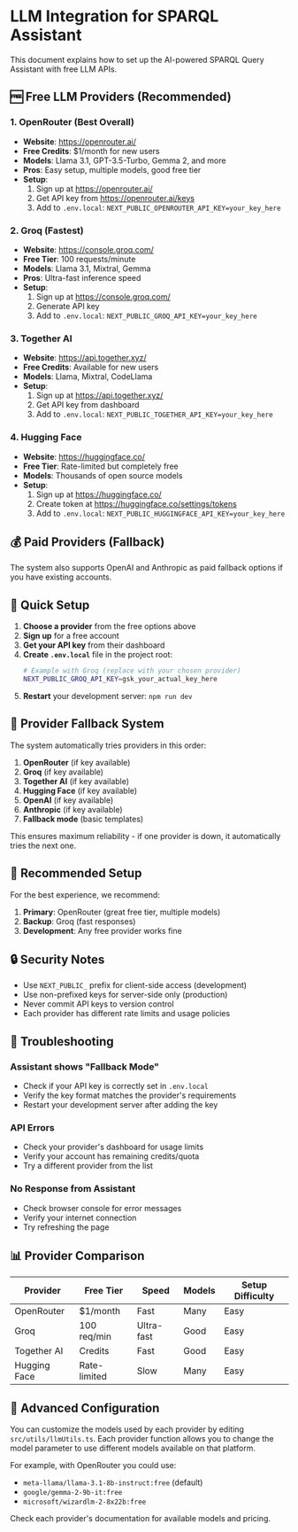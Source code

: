 # LLM Integration for SPARQL Assistant

This document explains how to set up the AI-powered SPARQL Query Assistant with free LLM APIs.

## 🆓 Free LLM Providers (Recommended)

### 1. OpenRouter (Best Overall)
- **Website**: https://openrouter.ai/
- **Free Credits**: $1/month for new users
- **Models**: Llama 3.1, GPT-3.5-Turbo, Gemma 2, and more
- **Pros**: Easy setup, multiple models, good free tier
- **Setup**: 
  1. Sign up at https://openrouter.ai/
  2. Get API key from https://openrouter.ai/keys
  3. Add to `.env.local`: `NEXT_PUBLIC_OPENROUTER_API_KEY=your_key_here`

### 2. Groq (Fastest)
- **Website**: https://console.groq.com/
- **Free Tier**: 100 requests/minute
- **Models**: Llama 3.1, Mixtral, Gemma
- **Pros**: Ultra-fast inference speed
- **Setup**:
  1. Sign up at https://console.groq.com/
  2. Generate API key
  3. Add to `.env.local`: `NEXT_PUBLIC_GROQ_API_KEY=your_key_here`

### 3. Together AI
- **Website**: https://api.together.xyz/
- **Free Credits**: Available for new users
- **Models**: Llama, Mixtral, CodeLlama
- **Setup**:
  1. Sign up at https://api.together.xyz/
  2. Get API key from dashboard
  3. Add to `.env.local`: `NEXT_PUBLIC_TOGETHER_API_KEY=your_key_here`

### 4. Hugging Face
- **Website**: https://huggingface.co/
- **Free Tier**: Rate-limited but completely free
- **Models**: Thousands of open source models
- **Setup**:
  1. Sign up at https://huggingface.co/
  2. Create token at https://huggingface.co/settings/tokens
  3. Add to `.env.local`: `NEXT_PUBLIC_HUGGINGFACE_API_KEY=your_key_here`

## 💰 Paid Providers (Fallback)

The system also supports OpenAI and Anthropic as paid fallback options if you have existing accounts.

## 🔧 Quick Setup

1. **Choose a provider** from the free options above
2. **Sign up** for a free account
3. **Get your API key** from their dashboard
4. **Create `.env.local`** file in the project root:
   ```bash
   # Example with Groq (replace with your chosen provider)
   NEXT_PUBLIC_GROQ_API_KEY=gsk_your_actual_key_here
   ```
5. **Restart** your development server: `npm run dev`

## 🔄 Provider Fallback System

The system automatically tries providers in this order:
1. **OpenRouter** (if key available)
2. **Groq** (if key available)
3. **Together AI** (if key available)
4. **Hugging Face** (if key available)
5. **OpenAI** (if key available)
6. **Anthropic** (if key available)
7. **Fallback mode** (basic templates)

This ensures maximum reliability - if one provider is down, it automatically tries the next one.

## 🎯 Recommended Setup

For the best experience, we recommend:

1. **Primary**: OpenRouter (great free tier, multiple models)
2. **Backup**: Groq (fast responses)
3. **Development**: Any free provider works fine

## 🔒 Security Notes

- Use `NEXT_PUBLIC_` prefix for client-side access (development)
- Use non-prefixed keys for server-side only (production)
- Never commit API keys to version control
- Each provider has different rate limits and usage policies

## 🐛 Troubleshooting

### Assistant shows "Fallback Mode"
- Check if your API key is correctly set in `.env.local`
- Verify the key format matches the provider's requirements
- Restart your development server after adding the key

### API Errors
- Check your provider's dashboard for usage limits
- Verify your account has remaining credits/quota
- Try a different provider from the list

### No Response from Assistant
- Check browser console for error messages
- Verify your internet connection
- Try refreshing the page

## 📊 Provider Comparison

| Provider | Free Tier | Speed | Models | Setup Difficulty |
|----------|-----------|-------|---------|------------------|
| OpenRouter | $1/month | Fast | Many | Easy |
| Groq | 100 req/min | Ultra-fast | Good | Easy |
| Together AI | Credits | Fast | Good | Easy |
| Hugging Face | Rate-limited | Slow | Many | Easy |

## 🚀 Advanced Configuration

You can customize the models used by each provider by editing `src/utils/llmUtils.ts`. Each provider function allows you to change the model parameter to use different models available on that platform.

For example, with OpenRouter you could use:
- `meta-llama/llama-3.1-8b-instruct:free` (default)
- `google/gemma-2-9b-it:free`
- `microsoft/wizardlm-2-8x22b:free`

Check each provider's documentation for available models and pricing.
